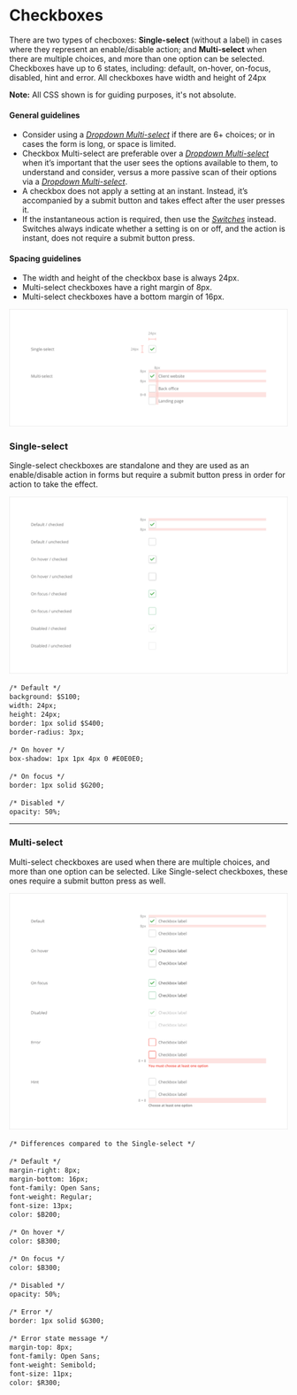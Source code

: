 # Checkboxes

There are two types of checboxes: **Single-select** \(without a label\) in cases where they represent an enable/disable action; and **Multi-select** when there are multiple choices, and more than one option can be selected. Checkboxes have up to 6 states, including: default, on-hover, on-focus, disabled, hint and error. All checkboxes have width and height of 24px

**Note:** All CSS shown is for guiding purposes, it's not absolute.

#### General guidelines

* Consider using a [_Dropdown Multi-select_](//atoms/dropdowns.html#multi-select) if there are 6+ choices; or in cases the form is long, or space is limited.
* Checkbox Multi-select are preferable over a [_Dropdown Multi-select_](//atoms/dropdowns.html#multi-select) when it’s important that the user sees the options available to them, to understand and consider, versus a more passive scan of their options via a [_Dropdown Multi-select_](//atoms/dropdowns.html#multi-select).
* A checkbox does not apply a setting at an instant. Instead, it’s accompanied by a submit button and takes effect after the user presses it.
* If the instantaneous action is required, then use the [_Switches_](#) instead. Switches always indicate whether a setting is on or off, and the action is instant, does not require a submit button press.

#### Spacing guidelines

* The width and height of the checkbox base is always 24px.
* Multi-select checkboxes have a right margin of 8px.
* Multi-select checkboxes have a bottom margin of 16px.

![](/assets/atoms/checkboxes-spacing.png)

### Single-select

Single-select checkboxes are standalone and they are used as an enable/disable action in forms but require a submit button press in order for action to take the effect.

![](/assets/atoms/checkboxes-single-select-states.png)

```
/* Default */
background: $S100;
width: 24px;
height: 24px;
border: 1px solid $S400;
border-radius: 3px;

/* On hover */
box-shadow: 1px 1px 4px 0 #E0E0E0;

/* On focus */
border: 1px solid $G200;

/* Disabled */
opacity: 50%;
```

---

### Multi-select

Multi-select checkboxes are used when there are multiple choices, and more than one option can be selected. Like Single-select checkboxes, these ones require a submit button press as well.

![](/assets/atoms/checkboxes-multi-select-states.png)

```
/* Differences compared to the Single-select */

/* Default */
margin-right: 8px;
margin-bottom: 16px;
font-family: Open Sans;
font-weight: Regular;
font-size: 13px;
color: $B200;

/* On hover */
color: $B300;

/* On focus */
color: $B300;

/* Disabled */
opacity: 50%;

/* Error */
border: 1px solid $G300;

/* Error state message */
margin-top: 8px;
font-family: Open Sans;
font-weight: Semibold;
font-size: 11px;
color: $R300;


```



